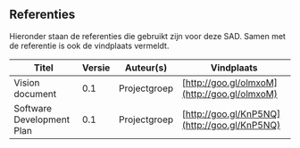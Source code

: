 ## Referenties

Hieronder staan de referenties die gebruikt zijn voor deze SAD. Samen met de referentie is ook de vindplaats vermeldt.

| Titel                     | Versie | Auteur(s)    | Vindplaats                                   |
|---------------------------|--------|--------------|----------------------------------------------|
| Vision document           | 0.1    | Projectgroep | [http://goo.gl/olmxoM](http://goo.gl/olmxoM) |
| Software Development Plan | 0.1    | Projectgroep | [http://goo.gl/KnP5NQ](http://goo.gl/KnP5NQ) |

